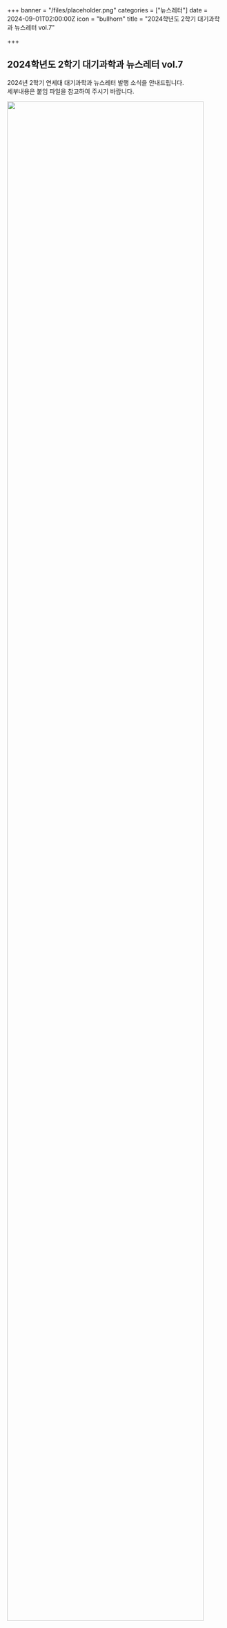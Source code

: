 +++
banner = "/files/placeholder.png"
categories = ["뉴스레터"]
date = 2024-09-01T02:00:00Z
icon = "bullhorn"
title = "2024학년도 2학기 대기과학과 뉴스레터 vol.7"

+++
## **2024학년도 2학기 대기과학과 뉴스레터 vol.7**

2024년 2학기 연세대 대기과학과 뉴스레터 발행 소식을 안내드립니다.  
세부내용은 붙임 파일을 참고하여 주시기 바랍니다.

<img src="/files/2024-2-vol7_newsletter.png" width="95%">

<br><br>

붙임. [**2024학년도 2학기 대기과학과 뉴스레터 vol7**](/files/2024-2-vol7_newsletter.pdf)